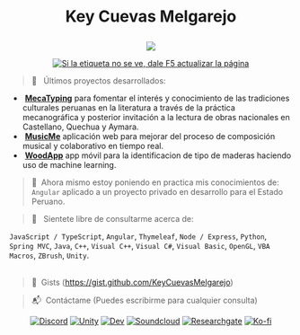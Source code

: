 <!--
**KeyCuevasMelgarejo/KeyCuevasMelgarejo** is a ✨ _special_ ✨ repository because its `README.md` (this file) appears on your GitHub profile.-->
# <p align="center">Key Cuevas Melgarejo</p>
<p align="center">
  <a href="https://github.com/KeyCuevasMelgarejo/KeyCuevasMelgarejo"><img src="https://readme-typing-svg.herokuapp.com?size=16&center=true&vCenter=true&width=480&lines=Bach.+en+Ingenieria+de+Sistemas+Computacionales;Desarrollador+Full+Stack;Desarrollador+Mobile;Windows+%26+Linux+App+Developer;Constantemente+Aprendiendo;Autodidacta"></a>
</p>
<p align="center">
  <a href="https://github.com/KeyCuevasMelgarejo/CONTADOR-VISITAS-GITHUB_">
    <img alt="Si la etiqueta no se ve, dale F5 actualizar la página" title="Visitas Perfil GitHub" src="https://github-contador-visitas.herokuapp.com/"/></a>
</p>

>🌱 &nbsp; Últimos proyectos desarrollados:
* &nbsp;[**MecaTyping**](https://github.com/KeyCuevasMelgarejo/MECA-TYPING_) para fomentar el interés y conocimiento de las tradiciones culturales peruanas en la literatura a través de la práctica mecanográfica y posterior invitación a la lectura de obras nacionales en Castellano, Quechua y Aymara.<br/>
* &nbsp;[**MusicMe**](https://github.com/KeyCuevasMelgarejo/MUSICME___PREVIEW) aplicación web para mejorar del proceso de composición musical y colaborativo en tiempo real.<br/>
* &nbsp;[**WoodApp**](https://github.com/KeyCuevasMelgarejo/WOOD-APP___PREVIEW) app móvil para la identificacion de tipo de maderas haciendo uso de machine learning.<br/>

>:pill: &nbsp;Ahora mismo estoy poniendo en practica mis conocimientos de:<br/>
 `Angular` aplicado a un proyecto privado en desarrollo para el Estado Peruano.

>:microscope: &nbsp; Sientete libre de consultarme acerca de:<br/>

`JavaScript / TypeScript`, `Angular`, `Thymeleaf`, `Node / Express`, `Python`, `Spring MVC`, `Java`, `C++`, `Visual C++`, `Visual C#`, `Visual Basic`, `OpenGL`, `VBA Macros`, `ZBrush`, `Unity`.
<br/><br/>

>:pushpin: &nbsp;Gists
(https://gist.github.com/KeyCuevasMelgarejo)

>:mailbox_with_mail: &nbsp;Contáctame
(Puedes escribirme para cualquier consulta)
<p align="center">
  <a href="https://discord.gg/R6maQ4W9fz"><img alt="Discord" title="Mi Servidor" src="https://shields.io/badge/-DISCORD-yellow.svg?&style=for-the-badge&logo=discord&logoColor=white"></a>
  <a href="https://keycuevasmelgarejo.itch.io"><img alt="Unity" title="Game" src="https://shields.io/badge/-Itch.io-black.svg?&style=for-the-badge&logo=unity&logoColor=white"></a>
  <a href="https://dev.to/keycuevasmelgarejo"><img alt="Dev" title="Social" src="https://shields.io/badge/-Dev.to-blue.svg?&style=for-the-badge&logo=dev.to&logoColor=white"></a>
  <a href="https://soundcloud.com/key-cuevas-melgarejo"><img alt="Soundcloud" title="Mi Musica" src="https://shields.io/badge/-Soundcloud-critical.svg?&style=for-the-badge&logo=soundcloud&logoColor=white"></a>
  <a href="https://www.researchgate.net/profile/Key-Cuevas-Melgarejo"><img alt="Researchgate" title="Mis Investigaciones" src="https://shields.io/badge/-Researches-00ccbb.svg?&style=for-the-badge&logo=researchgate&logoColor=white"></a>
  <a href="https://ko-fi.com/keycuevasmelgarejo"><img alt="Ko-fi" title="Contribuye" src="https://shields.io/badge/-BUY%20ME%20A%20COFFEE-CC2735.svg?&style=for-the-badge&logo=ko-fi&logoColor=white"></a>
</p>
<!-- ![Header](https://raw.githubusercontent.com/KeyCuevasMelgarejo/KeyCuevasMelgarejo/master/cabecera.png)-->
